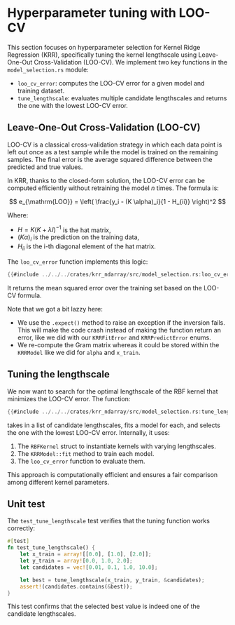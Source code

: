 
# Hyperparameter tuning with LOO-CV

This section focuses on hyperparameter selection for Kernel Ridge Regression (KRR), specifically tuning the kernel lengthscale using Leave-One-Out Cross-Validation (LOO-CV). We implement two key functions in the `model_selection.rs` module:

- `loo_cv_error`: computes the LOO-CV error for a given model and training dataset.
- `tune_lengthscale`: evaluates multiple candidate lengthscales and returns the one with the lowest LOO-CV error.

## Leave-One-Out Cross-Validation (LOO-CV)

LOO-CV is a classical cross-validation strategy in which each data point is left out once as a test sample while the model is trained on the remaining samples. The final error is the average squared difference between the predicted and true values.

In KRR, thanks to the closed-form solution, the LOO-CV error can be computed efficiently without retraining the model $n$ times. The formula is:

$$
	e_{\mathrm{LOO}} = \left( \frac{y_i - (K \alpha)_i}{1 - H_{ii}} \right)^2
$$

Where:

- $H = K (K + \lambda I)^{-1}$ is the hat matrix,
- $(K \alpha)_i$ is the prediction on the training data,
- $H_{ii}$ is the i-th diagonal element of the hat matrix.

The `loo_cv_error` function implements this logic:

```rust
{{#include ../../../crates/krr_ndarray/src/model_selection.rs:loo_cv_error}}
```

It returns the mean squared error over the training set based on the LOO-CV formula. 

Note that we got a bit lazzy here:

* We use the `.expect()` method to raise an exception if the inversion fails. This will make the code crash instead of making the function return an error, like we did with our `KRRFitError` and `KRRPredictError` enums.
* We re-compute the Gram matrix whereas it could be stored within the `KRRModel` like we did for `alpha` and `x_train`.

## Tuning the lengthscale

We now want to search for the optimal lengthscale of the RBF kernel that minimizes the LOO-CV error. The function:

```rust
{{#include ../../../crates/krr_ndarray/src/model_selection.rs:tune_lengthscale}}
```

takes in a list of candidate lengthscales, fits a model for each, and selects the one with the lowest LOO-CV error. Internally, it uses:

1. The `RBFKernel` struct to instantiate kernels with varying lengthscales.
2. The `KRRModel::fit` method to train each model.
3. The `loo_cv_error` function to evaluate them.

This approach is computationally efficient and ensures a fair comparison among different kernel parameters.

## Unit test

The `test_tune_lengthscale` test verifies that the tuning function works correctly:

```rust
#[test]
fn test_tune_lengthscale() {
    let x_train = array![[0.0], [1.0], [2.0]];
    let y_train = array![0.0, 1.0, 2.0];
    let candidates = vec![0.01, 0.1, 1.0, 10.0];

    let best = tune_lengthscale(x_train, y_train, &candidates);
    assert!(candidates.contains(&best));
}
```

This test confirms that the selected best value is indeed one of the candidate lengthscales.
